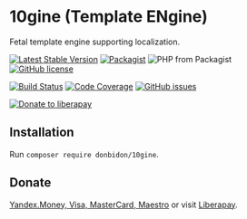 # 10gine (Template ENgine)
Fetal template engine supporting localization.
 
[![Latest Stable Version](https://img.shields.io/packagist/v/donbidon/10gine.svg?style=flat-square)](https://packagist.org/packages/donbidon/10gine)
[![Packagist](https://img.shields.io/packagist/dt/donbidon/10gine.svg)](https://packagist.org/packages/donbidon/10gine)
![PHP from Packagist](https://img.shields.io/packagist/php-v/donbidon/10gine.svg)
[![GitHub license](https://img.shields.io/github/license/donbidon/10gine.svg)](https://github.com/donbidon/10gine/blob/master/LICENSE)

[![Build Status](https://travis-ci.com/donbidon/10gine.svg?branch=master)](https://travis-ci.com/donbidon/10gine)
[![Code Coverage](https://codecov.io/gh/donbidon/10gine/branch/master/graph/badge.svg)](https://codecov.io/gh/donbidon/10gine)
[![GitHub issues](https://img.shields.io/github/issues-raw/donbidon/10gine.svg)](https://github.com/donbidon/10gine/issues)

[![Donate to liberapay](http://img.shields.io/liberapay/receives/don.bidon.svg?logo=liberapay)](https://liberapay.com/don.bidon/donate)

## Installation
Run `composer require donbidon/10gine`.

## Donate
[Yandex.Money, Visa, MasterCard, Maestro](https://money.yandex.ru/to/41001351141494) or visit [Liberapay](https://liberapay.com/don.bidon/donate).

